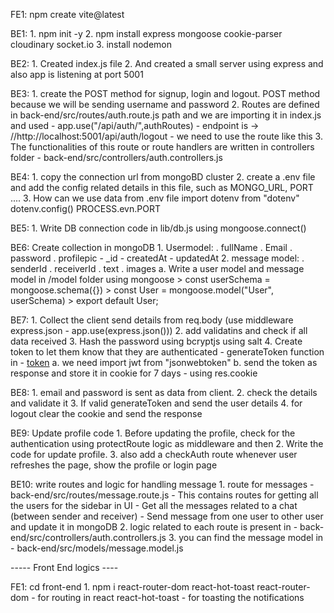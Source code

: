 <!-- -------------setup---------------- -->
FE1: npm create vite@latest 

BE1: 
    1. npm init -y
    2. npm install express mongoose cookie-parser cloudinary socket.io
    3. install nodemon

<!-- ------------- initial server setup ----------- -->
BE2: 
    1. Created index.js file 
    2. And created a small server using express and also app is listening at port 5001

BE3: 
    1. create the POST method for signup, login and logout. POST method because we will be sending username and password
    2. Routes are defined in back-end/src/routes/auth.route.js path and we are importing it in index.js and used - app.use("/api/auth/",authRoutes) - endpoint is -> //http://localhost:5001/api/auth/logout - we need to use the route like this
    3. The functionalities of this route or route handlers are written in controllers folder - back-end/src/controllers/auth.controllers.js

<!-- ------------ creating mongoDB cluster and env file --------- -->
BE4: 
    1. copy the connection url from mongoBD cluster
    2. create a .env file and add the config related details in this file, such as MONGO_URL, PORT ....
    3. How can we use data from .env file
         import dotenv from "dotenv"
         dotenv.config()
         PROCESS.evn.PORT

<!-- ------ create mongoDB connection -------- -->
BE5:
    1. Write DB connection code in lib/db.js using mongoose.connect()

<!-- ------ create mongoDB schema and model -------- -->
BE6: 
    Create collection in mongoDB
    1. Usermodel:
        . fullName
        . Email
        . password
        . profilepic
        - _id
        - createdAt
        - updatedAt
    2. message model:
        . senderId
        . receiverId
        . text
        . images
    a. Write a user model and message model in /model folder using mongoose
        > const userSchema = mongoose.schema({})
        > const User = mongoose.model("User", userSchema)
        > export default User;

<!-- ------ create signup logic -------- -->
BE7: 
    1. Collect the client send details from req.body (use middleware express.json - app.use(express.json()))
    2. add validatins and check if all data received
    3. Hash the password using bcryptjs using salt
    4. Create token to let them know that they are authenticated - generateToken function in - [token](lib/utils.js)
        a. we need import jwt from "jsonwebtoken"
        b. send the token as response and store it in cookie for 7 days - using res.cookie

<!-- ------ create login and logout logic -------- -->
BE8: 
    1. email and password is sent as data from client. 
    2. check the details and validate it
    3. If valid generateToken and send the user details
    4. for logout clear the cookie and send the response

BE9: Update profile code
    1. Before updating the profile, check for the authentication using protectRoute logic as middleware and then
    2. Write the code for update profile. 
    3. also add a checkAuth route whenever user refreshes the page, show the profile or login page

BE10: write routes and logic for handling message
    1. route for messages - back-end/src/routes/message.route.js
        - This contains routes for getting all the users for the sidebar in UI
        - Get all the messages related to a chat (between sender and receiver)
        - Send message from one user to other user and update it in mongoDB
    2. logic related to each route is present in - back-end/src/controllers/auth.controllers.js
    3. you can find the message model in - back-end/src/models/message.model.js


----- Front End logics ----

FE1: cd front-end
    1. npm i react-router-dom react-hot-toast
        react-router-dom - for routing in react
        react-hot-toast - for toasting the notifications

    
